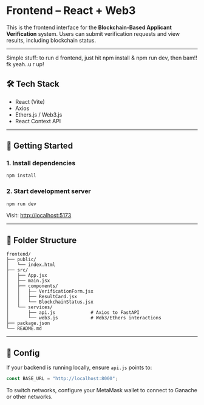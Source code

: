 # Frontend – React + Web3

This is the frontend interface for the **Blockchain-Based Applicant Verification** system. Users can submit verification requests and view results, including blockchain status.

---

Simple stuff:
to run d frontend, just hit npm install & npm run dev, then bam!! fk yeah..u r up!

## 🛠 Tech Stack

- React (Vite)
- Axios
- Ethers.js / Web3.js
- React Context API

---

## 🚀 Getting Started

### 1. Install dependencies

```bash
npm install
```

### 2. Start development server

```bash
npm run dev
```

Visit: [http://localhost:5173](http://localhost:5173)

---

## 📂 Folder Structure

```
frontend/
├── public/
│   └── index.html
├── src/
│   ├── App.jsx
│   ├── main.jsx
│   ├── components/
│   │   ├── VerificationForm.jsx
│   │   ├── ResultCard.jsx
│   │   └── BlockchainStatus.jsx
│   └── services/
│       ├── api.js             # Axios to FastAPI
│       └── web3.js            # Web3/Ethers interactions
├── package.json
└── README.md
```

---

## 🔧 Config

If your backend is running locally, ensure `api.js` points to:

```javascript
const BASE_URL = "http://localhost:8000";
```

To switch networks, configure your MetaMask wallet to connect to Ganache or other networks.
